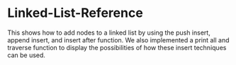# Linked-List-Reference
This shows how to add nodes to a linked list by using the push insert, append insert, and insert after function. We also implemented a print all and traverse function to display the possibilities of how these insert techniques can be used. 
